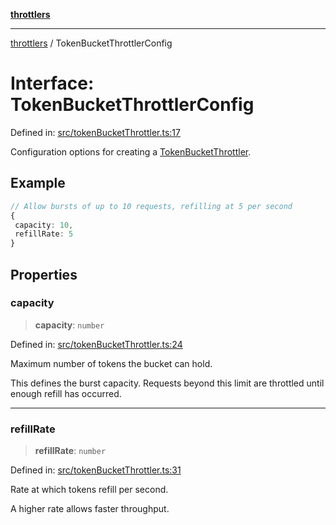 [**throttlers**](../README.md)

***

[throttlers](../globals.md) / TokenBucketThrottlerConfig

# Interface: TokenBucketThrottlerConfig

Defined in: [src/tokenBucketThrottler.ts:17](https://github.com/havelessbemore/throttlers/blob/0085c42010e9779979ae29dd951b097a22da3fcd/src/tokenBucketThrottler.ts#L17)

Configuration options for creating a [TokenBucketThrottler](../classes/TokenBucketThrottler.md).

## Example

```ts
// Allow bursts of up to 10 requests, refilling at 5 per second
{
 capacity: 10,
 refillRate: 5
}
```

## Properties

### capacity

> **capacity**: `number`

Defined in: [src/tokenBucketThrottler.ts:24](https://github.com/havelessbemore/throttlers/blob/0085c42010e9779979ae29dd951b097a22da3fcd/src/tokenBucketThrottler.ts#L24)

Maximum number of tokens the bucket can hold.

This defines the burst capacity. Requests beyond this
limit are throttled until enough refill has occurred.

***

### refillRate

> **refillRate**: `number`

Defined in: [src/tokenBucketThrottler.ts:31](https://github.com/havelessbemore/throttlers/blob/0085c42010e9779979ae29dd951b097a22da3fcd/src/tokenBucketThrottler.ts#L31)

Rate at which tokens refill per second.

A higher rate allows faster throughput.

